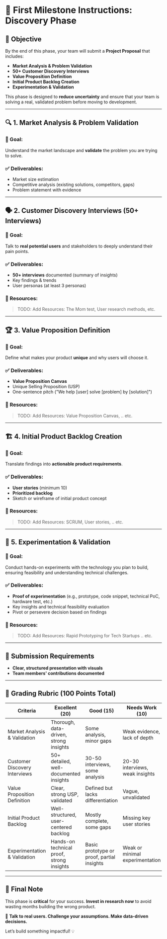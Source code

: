 # 📌 First Milestone Instructions: Discovery Phase

## 🚀 Objective
By the end of this phase, your team will submit a **Project Proposal** that includes:
- **Market Analysis & Problem Validation**
- **50+ Customer Discovery Interviews**
- **Value Proposition Definition**
- **Initial Product Backlog Creation**
- **Experimentation & Validation**

This phase is designed to **reduce uncertainty** and ensure that your team is solving a real, validated problem before moving to development.

---

## 🔍 1. Market Analysis & Problem Validation

### 🎯 Goal:
Understand the market landscape and **validate** the problem you are trying to solve.

### ✅ Deliverables:
- Market size estimation
- Competitive analysis (existing solutions, competitors, gaps)
- Problem statement with evidence

---

## 🗣️ 2. Customer Discovery Interviews (50+ Interviews)

### 🎯 Goal:
Talk to **real potential users** and stakeholders to deeply understand their pain points.

### ✅ Deliverables:
- **50+ interviews** documented (summary of insights)
- Key findings & trends
- User personas (at least 3 personas)

### 🔗 Resources:
> TODO: Add Resources: The Mom test, User research methods, etc.

---

## 🏆 3. Value Proposition Definition

### 🎯 Goal:
Define what makes your product **unique** and why users will choose it.

### ✅ Deliverables:
- **Value Proposition Canvas**
- Unique Selling Proposition (USP)
- One-sentence pitch ("We help [user] solve [problem] by [solution]")

### 🔗 Resources:
> TODO: Add Resources: Value Proposition Canvas, .. etc.

---

## 🏗️ 4. Initial Product Backlog Creation

### 🎯 Goal:
Translate findings into **actionable product requirements**.

### ✅ Deliverables:
- **User stories** (minimum 10)
- **Prioritized backlog**
- Sketch or wireframe of initial product concept

### 🔗 Resources:
> TODO: Add Resources: SCRUM, User stories, .. etc.

---

## 🔬 5. Experimentation & Validation

### 🎯 Goal:
Conduct hands-on experiments with the technology you plan to build, ensuring feasibility and understanding technical challenges.

### ✅ Deliverables:
- **Proof of experimentation** (e.g., prototype, code snippet, technical PoC, hardware test, etc.)
- Key insights and technical feasibility evaluation
- Pivot or persevere decision based on findings

### 🔗 Resources:
> TODO: Add Resources: Rapid Prototyping for Tech Startups .. etc.

---

## 📑 Submission Requirements
- **Clear, structured presentation with visuals**
- **Team members' contributions documented**

---

## 🏅 Grading Rubric (100 Points Total)
| Criteria                          | Excellent (20) | Good (15) | Needs Work (10) | Poor (5) |
|-----------------------------------|---------------|-----------|----------------|---------|
| Market Analysis & Validation     | Thorough, data-driven, strong insights | Some analysis, minor gaps | Weak evidence, lack of depth | Superficial analysis |
| Customer Discovery Interviews    | 50+ detailed, well-documented insights | 30-50 interviews, some analysis | 20-30 interviews, weak insights | <20 interviews, lacks depth |
| Value Proposition Definition     | Clear, strong USP, validated | Defined but lacks differentiation | Vague, unvalidated | No clear value proposition |
| Initial Product Backlog          | Well-structured, user-centered backlog | Mostly complete, some gaps | Missing key user stories | No backlog or very weak |
| Experimentation & Validation     | Hands-on technical proof, strong insights | Basic prototype or proof, partial insights | Weak or minimal experimentation | No technical proof or validation |

---

## 🎯 Final Note
This phase is **critical** for your success. **Invest in research now** to avoid wasting months building the wrong product.

📢 **Talk to real users. Challenge your assumptions. Make data-driven decisions.**

Let’s build something impactful! 💡
